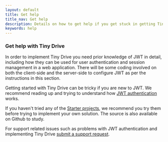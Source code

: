 ```yaml
---
layout: default
title: Get help
title_nav: Get help
description: Details on how to get help if you get stuck in getting Tiny Drive up and running
keywords: help
---
```


### Get help with Tiny Drive

In order to implement Tiny Drive you need prior knowledge of JWT in detail, including how they can be used for user authentication and session management in a web application. There will be some coding involved on both the client-side and the server-side to configure JWT as per the instructions in this section.

Getting started with Tiny Drive can be tricky if you are new to JWT. We recommend reading up and trying to understand how [JWT authentication]({{site.baseurl}}/tinydrive/introduction/jwt-authentication/) works.

If you haven't tried any of the [Starter projects]({{site.baseurl}}/tinydrive/libraries/), we recommend you try them before trying to implement your own solution. The source is also available on Github to study.

For support related issues such as problems with JWT authentication and implementing Tiny Drive [submit a support request](https://support.tiny.cloud/hc/en-us/requests/new).

